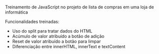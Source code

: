 Treinamento de JavaScript no projeto de lista de compras em uma loja de informática

Funcionalidades treinadas:

* Uso do split para tratar dados do HTML
* Acúmulo de valor atribuído a botão de adição
* Reset de valor atribuído a botão para limpar
* Diferenciação entre innerHTML, innerText e textContent
